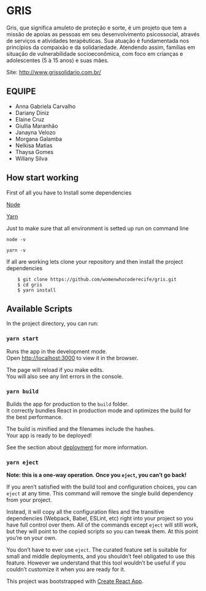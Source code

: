 # GRIS

Gris, que significa amuleto de proteção e sorte, é um projeto que tem a missão de apoias as pessoas em seu desenvolvimento psicossocial, através de serviços e atividades terapêuticas. Sua atuação é fundamentada nos princípios da compaixão e da solidariedade. Atendendo assim, famílias em situação de vulnerabilidade socioeconômica, com foco em crianças e adolescentes (5 à 15 anos) e suas mães.

Site: http://www.grissolidario.com.br/

## EQUIPE

* Anna Gabriela Carvalho
* Dariany Diniz
* Elaine Cruz
* Giullia Maranhão
* Janayna Velozo
* Morgana Galamba
* Nelkisa Matias
* Thaysa Gomes
* Willany Silva

## How start working

First of all you have to Install some dependencies

[Node](https://nodejs.org/en/)

[Yarn](https://yarnpkg.com/en/docs/install#windows-stable)

Just to make sure that all environment is setted up run on command line

`node -v`

`yarn -v`

If all are working lets clone your repository and then install the project dependencies

```
    $ git clone https://github.com/womenwhocoderecife/gris.git
    $ cd gris
    $ yarn install
```

## Available Scripts

In the project directory, you can run:

### `yarn start`

Runs the app in the development mode.<br />
Open [http://localhost:3000](http://localhost:3000) to view it in the browser.

The page will reload if you make edits.<br />
You will also see any lint errors in the console.

### `yarn build`

Builds the app for production to the `build` folder.<br />
It correctly bundles React in production mode and optimizes the build for the best performance.

The build is minified and the filenames include the hashes.<br />
Your app is ready to be deployed!

See the section about [deployment](https://facebook.github.io/create-react-app/docs/deployment) for more information.

### `yarn eject`

**Note: this is a one-way operation. Once you `eject`, you can’t go back!**

If you aren’t satisfied with the build tool and configuration choices, you can `eject` at any time. This command will remove the single build dependency from your project.

Instead, it will copy all the configuration files and the transitive dependencies (Webpack, Babel, ESLint, etc) right into your project so you have full control over them. All of the commands except `eject` will still work, but they will point to the copied scripts so you can tweak them. At this point you’re on your own.

You don’t have to ever use `eject`. The curated feature set is suitable for small and middle deployments, and you shouldn’t feel obligated to use this feature. However we understand that this tool wouldn’t be useful if you couldn’t customize it when you are ready for it.

This project was bootstrapped with [Create React App](https://github.com/facebook/create-react-app).
